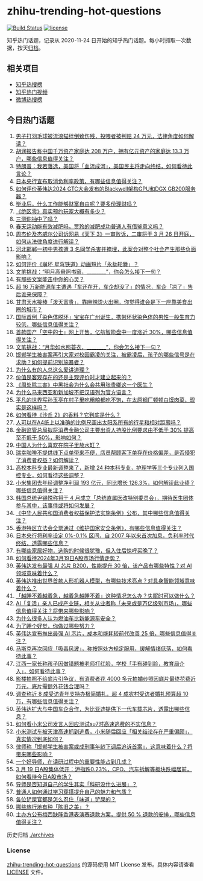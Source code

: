# zhihu-trending-hot-questions

[![Build Status](https://github.com/justjavac/zhihu-trending-hot-questions/workflows/ci/badge.svg?branch=master)](https://github.com/justjavac/zhihu-trending-hot-questions/actions)
[![license](https://img.shields.io/github/license/justjavac/zhihu-trending-hot-questions)](https://github.com/justjavac/zhihu-trending-hot-questions/blob/master/LICENSE)

知乎热门话题，记录从 2020-11-24
日开始的知乎热门话题。每小时抓取一次数据，按天[归档](./archives)。

## 相关项目

- [知乎热搜榜](https://github.com/justjavac/zhihu-trending-top-search)
- [知乎热门视频](https://github.com/justjavac/zhihu-trending-hot-video)
- [微博热搜榜](https://github.com/justjavac/weibo-trending-hot-search)

## 今日热门话题

<!-- BEGIN -->
<!-- 最后更新时间 Wed Mar 20 2024 05:08:57 GMT+0800 (China Standard Time) -->

1. [男子打羽毛球被流浪猫绊倒致伤残，投喂者被判赔 24 万元，法律角度如何解读？](https://www.zhihu.com/question/649212586)
1. [胡润报告称中国千万资产家庭达 208 万户，拥有亿元资产的家庭达 13.3 万户，哪些信息值得关注？](https://www.zhihu.com/question/649232756)
1. [特朗普：我若落选，美国将「血流成河」，美国民主将走向终结，如何看待此言论？](https://www.zhihu.com/question/649037067)
1. [日本央行宣布取消负利率政策，有哪些信息值得关注？](https://www.zhihu.com/question/649180065)
1. [如何评价英伟达2024 GTC大会发布的Blackwell架构GPU和DGX GB200服务器？](https://www.zhihu.com/question/649152773)
1. [毕业后，什么工作能够财富自由呢？要多份理财吗？](https://www.zhihu.com/question/649257406)
1. [《绝区零》真实预约玩家大概有多少？](https://www.zhihu.com/question/649170767)
1. [三测你抽中了吗？](https://www.zhihu.com/question/649190272)
1. [春天运动能有效减肥吗，贾玲的减肥成功普通人有借鉴意义吗？](https://www.zhihu.com/question/649255907)
1. [周杰伦及杰威尔公司诉网易《天下 3》一审败诉，二审将于 3 月 26 日开庭，如何从法律角度进行解读？](https://www.zhihu.com/question/649227196)
1. [河北邯郸一初中男孩遭 3 名同学杀害并掩埋，此案会对整个社会产生那些负面影响？](https://www.zhihu.com/question/648957697)
1. [如何评价《崩坏 星穹铁道》动画短片「永劫轮舞」？](https://www.zhihu.com/question/649185160)
1. [文笔挑战：“明月高悬照书窗，________”，你会怎么接下一句？](https://www.zhihu.com/question/649138239)
1. [有那些文案能击中你的心灵？](https://www.zhihu.com/question/648932939)
1. [超 16 万新能源车主遭遇「车还在开，车企却没了」的情况，车企「凉了」售后谁来保障？](https://www.zhihu.com/question/648684014)
1. [甘肃天水接棒「泼天富贵」，靠麻辣烫火出圈，你觉得谁会是下一座靠美食出圈的城市？](https://www.zhihu.com/question/649221052)
1. [国际首例「染色体脱环」宝宝在广州诞生，携带环状染色体的男性一般生育力较低，哪些信息值得关注？](https://www.zhihu.com/question/649221091)
1. [首款国产「空中的士」网上开售，亿航智能盘中一度涨近 30%，哪些信息值得关注？](https://www.zhihu.com/question/649179458)
1. [文笔挑战：“月华如水照蓑衣，________”，你会怎么接下一句？](https://www.zhihu.com/question/649137036)
1. [邯郸学生被害案再引大家对校园霸凌的关注，被霸凌后，孩子的哪些信号是在求助？如何提前识别施暴者？](https://www.zhihu.com/question/649249058)
1. [为什么有的人总这么爱讲道理？](https://www.zhihu.com/question/524675941)
1. [价值是客观存在的还是主观评价时才建立起来的？](https://www.zhihu.com/question/648801596)
1. [《周处除三害》中黑社会为什么会共用张贵卿这一个医生？](https://www.zhihu.com/question/646970268)
1. [为什么马来西亚和新加坡不把汉语列为官方语言？](https://www.zhihu.com/question/631385237)
1. [平凡的世界写孙玉亭在村子里吃粗粮都吃不饱，在太原钢厂顿顿白馍肉菜，现实是这样吗？](https://www.zhihu.com/question/648801046)
1. [如何看待《沙丘 2》的香料？它到底是什么？](https://www.zhihu.com/question/647964417)
1. [人可以在A4纸上以准确的比例尺画出太阳系所有的行星和相对距离吗？](https://www.zhihu.com/question/646411030)
1. [金融监管总局拟将消费金融公司主要出资人持股比例要求由不低于 30% 提高至不低于 50%，影响如何？](https://www.zhihu.com/question/649166588)
1. [中国人为什么喜欢在院子里放水缸？](https://www.zhihu.com/question/646006846)
1. [瑞幸咖啡不提供线下点单带来不便，店员帮顾客下单存在价格偏差，是否侵犯了消费者权益？如何解读？](https://www.zhihu.com/question/649200755)
1. [高校本科专业最新调整来了，新增 24 种本科专业，护理学等三个专业列入国控专业，如何看待这些调整？](https://www.zhihu.com/question/649171916)
1. [小米集团去年经调整净利润 193 亿元，同比增长 126.3%，如何解读此业绩？哪些信息值得关注？](https://www.zhihu.com/question/649231196)
1. [韩国总统尹锡悦称将于 4 月成立「总统直属医改特别委员会」，期待医生团体参与其中，该事件或将如何发展？](https://www.zhihu.com/question/649177098)
1. [《中华人民共和国消费者权益保护法实施条例》公布，其中哪些信息值得关注？](https://www.zhihu.com/question/649243807)
1. [香港特区立法会全票通过《维护国家安全条例》，有哪些信息值得关注？](https://www.zhihu.com/question/649241943)
1. [日本央行将利率设定 0%-0.1% 区间，自 2007 年以来首次加息，负利率时代终结，透露哪些信息？](https://www.zhihu.com/question/649178755)
1. [有哪些家居好物，选购的时候很犹豫，但入住后惊呼买晚了？](https://www.zhihu.com/question/646518732)
1. [如何看待2024年3月19日A股市场行情走势？](https://www.zhihu.com/question/648681138)
1. [英伟达发布最强 AI 芯片 B200，性能提升 30 倍，该产品有哪些特性？对 AI 领域意味着什么？](https://www.zhihu.com/question/649154379)
1. [英伟达推出世界首款人形机器人模型，有哪些技术亮点？对具身智能领域意味着什么？](https://www.zhihu.com/question/649152627)
1. [「越睡不着越着急，越着急越睡不着」这种情况怎么办？失眠时可以做什么？](https://www.zhihu.com/question/648695765)
1. [AI「复活」亲人已成产业链，相关从业者称「未来或是万亿级别市场」，哪些信息值得关注？将带来哪些影响？](https://www.zhihu.com/question/649174732)
1. [为什么很多人认为燃油车比新能源车安全？](https://www.zhihu.com/question/605477739)
1. [为了睡个好觉，你做过哪些努力？](https://www.zhihu.com/question/649118208)
1. [英伟达宣布推出最强 AI 芯片，成本和能耗较前代改善 25 倍，哪些信息值得关注？](https://www.zhihu.com/question/649166593)
1. [马斯克再次回应「吸毒风波」，称按照处方规定服用，缓解情绪低落，如何看待此事？](https://www.zhihu.com/question/649169415)
1. [江西一家长称孩子因做错题被老师打红脸，学校「手有碰到脸，教育局介入」，如何看待此事？](https://www.zhihu.com/question/649066175)
1. [影楼拍照不给底片引争议，有消费者花 4000 多元拍婚纱照因底片最终花费近万元，底片需额外花钱合理吗？](https://www.zhihu.com/question/649162116)
1. [调查称近 8 成受访青年支持办极简婚礼，超 4 成农村受访者婚礼预算超 10 万，有哪些信息值得关注？](https://www.zhihu.com/question/649160040)
1. [英伟达扩大与中国车企合作，为比亚迪提供下一代车载芯片，透露出哪些信息？](https://www.zhihu.com/question/649170357)
1. [如何看小米公司发言人回应测试su7时高速逃费的不实信息？](https://www.zhihu.com/question/649162706)
1. [小米测试车被天津高速抓到逃费，小米随后回应「相关结论存在严重偏颇」，真实情况到底如何？](https://www.zhihu.com/question/649186343)
1. [律师称「邯郸学生被害案或成刑事年龄下调后追诉首案」，这意味着什么？将带来哪些影响？](https://www.zhihu.com/question/649198573)
1. [一个好导师，在读研过程中的重要性能占到几成？](https://www.zhihu.com/question/648224338)
1. [3 月 19 日A股集体低开：沪指跌0.23%，CPO、汽车拆解等板块跌幅居前，如何看待今日A股市场？](https://www.zhihu.com/question/649161928)
1. [导师是否知道自己的学生其实「科研没什么进展」？](https://www.zhihu.com/question/648224385)
1. [普通人如何通过学习穿搭提升自己的魅力和气质？](https://www.zhihu.com/question/648514791)
1. [各位铲屎官都是怎么忍住「味道」铲屎的？](https://www.zhihu.com/question/646560211)
1. [哪些旅行地有种「陈旧之美」？](https://www.zhihu.com/question/647003544)
1. [主办方公布梅西缺阵香港表演赛退款方案，提供 50 % 退款的安排，哪些信息值得关注？](https://www.zhihu.com/question/649087449)

<!-- END -->

历史归档 [./archives](./archives)

### License

[zhihu-trending-hot-questions](https://github.com/justjavac/zhihu-trending-hot-questions)
的源码使用 MIT License 发布。具体内容请查看 [LICENSE](./LICENSE) 文件。
